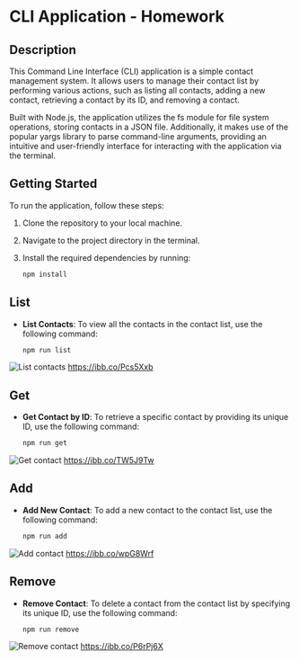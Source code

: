  
# CLI Application - Homework

## Description

This Command Line Interface (CLI) application is a simple contact management system. It allows users to manage their contact list by performing various actions, such as listing all contacts, adding a new contact, retrieving a contact by its ID, and removing a contact.

Built with Node.js, the application utilizes the fs module for file system operations, storing contacts in a JSON file. Additionally, it makes use of the popular yargs library to parse command-line arguments, providing an intuitive and user-friendly interface for interacting with the application via the terminal.

## Getting Started

To run the application, follow these steps:

1. Clone the repository to your local machine.

2. Navigate to the project directory in the terminal.

3. Install the required dependencies by running:
   ```bash
   npm install
   ```

## List

- **List Contacts**: To view all the contacts in the contact list, use the following command:
  ```bash
  npm run list
![List contacts](picture/node_add.png) https://ibb.co/Pcs5Xxb

## Get

- **Get Contact by ID**: To retrieve a specific contact by providing its unique ID, use the following command:
   ```bash
   npm run get
![Get contact](picture/node_get.png) https://ibb.co/TW5J9Tw 

## Add

- **Add New Contact**: To add a new contact to the contact list, use the following command:
   ```bash
   npm run add
![Add contact](picture/node_list.png) https://ibb.co/wpG8Wrf 

## Remove

- **Remove Contact**: To delete a contact from the contact list by specifying its unique ID, use the following command:
   ```bash
   npm run remove
![Remove contact](picture/node_remove.png) https://ibb.co/P6rPj6X 
